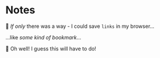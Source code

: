 # Notes

🤔️ _If only_ there was a way - I could save `links` in my browser...

...like _some kind of bookmark_...

🤷️ Oh well! I guess this will have to do!
